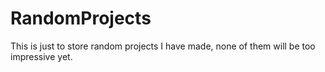 # RandomProjects
This is just to store random projects I have made, none of them will be too impressive yet.
